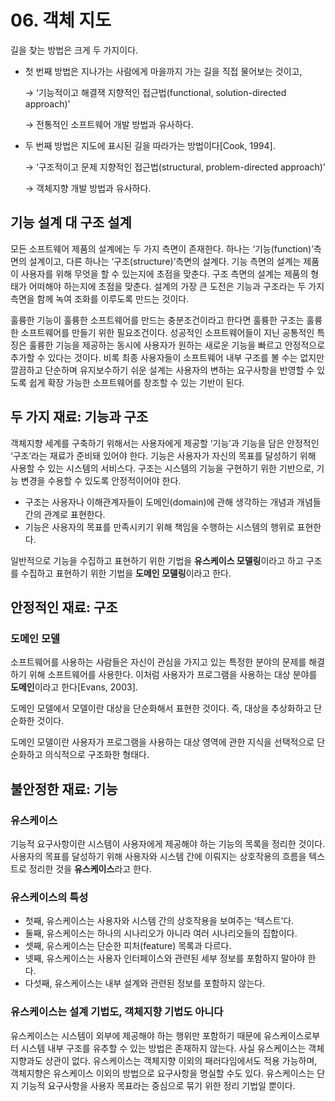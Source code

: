 # 06. 객체 지도

길을 찾는 방법은 크게 두 가지이다. 

- 첫 번째 방법은 지나가는 사람에게 마을까지 가는 길을 직접 물어보는 것이고,
    
    → ‘기능적이고 해결잭 지향적인 접근법(functional, solution-directed approach)’
    
    → 전통적인 소프트웨어 개발 방법과 유사하다.
    
- 두 번째 방법은 지도에 표시된 길을 따라가는 방법이다[Cook, 1994].
    
    → ‘구조적이고 문제 지향적인 접근법(structural, problem-directed approach)’
    
    → 객체지향 개발 방법과 유사하다.
    

## 기능 설계 대 구조 설계

모든 소프트웨어 제품의 설계에는 두 가지 측면이 존재한다. 하나는 ‘기능(function)’측면의 설계이고, 다른 하나는 ‘구조(structure)’측면의 설계다. 기능 측면의 설계는 제품이 사용자를 위해 무엇을 할 수 있는지에 초점을 맞춘다. 구조 측면의 설계는 제품의 형태가 어떠해야 하는지에 초점을 맞춘다. 설계의 가장 큰 도전은 기능과 구조라는 두 가지 측면을 함께 녹여 조화를 이루도록 만드는 것이다. 

훌륭한 기능이 훌륭한 소프트웨어를 만드는 충분조건이라고 한다면 훌륭한 구조는 훌륭한 소프트웨어를 만들기 위한 필요조건이다. 성공적인 소프트웨어들이 지닌 공통적인 특징은 훌륭한 기능을 제공하는 동시에 사용자가 원하는 새로운 기능을 빠르고 안정적으로 추가할 수 있다는 것이다. 비록 최종 사용자들이 소프트웨어 내부 구조를 볼 수는 없지만 깔끔하고 단순하며 유지보수하기 쉬운 설계는 사용자의 변하는 요구사항을 반영할 수 있도록 쉽게 확장 가능한 소프트웨어를 창조할 수 있는 기반이 된다.

## 두 가지 재료: 기능과 구조

객체지향 세계를 구축하기 위해서는 사용자에게 제공할 ‘기능’과 기능을 담은 안정적인 ‘구조’라는 재료가 준비돼 있어야 한다. 기능은 사용자가 자신의 목표를 달성하기 위해 사용할 수 있는 시스템의 서비스다. 구조는 시스템의 기능을 구현하기 위한 기반으로, 기능 변경을 수용할 수 있도록 안정적이어야 한다.

- 구조는 사용자나 이해관계자들이 도메인(domain)에 관해 생각하는 개념과 개념들 간의 관계로 표현한다.
- 기능은 사용자의 목표를 만족시키기 위해 책임을 수행하는 시스템의 행위로 표현한다.

일반적으로 기능을 수집하고 표현하기 위한 기법을 **유스케이스 모델링**이라고 하고 구조를 수집하고 표현하기 위한 기법을 **도메인 모델링**이라고 한다.

## 안정적인 재료: 구조

### 도메인 모델

소프트웨어를 사용하는 사람들은 자신이 관심을 가지고 있는 특정한 분야의 문제를 해결하기 위해 소프트웨어를 사용한다. 이처럼 사용자가 프로그램을 사용하는 대상 분야를 **도메인**이라고 한다[Evans, 2003].

도메인 모델에서 모델이란 대상을 단순화해서 표현한 것이다. 즉, 대상을 추상화하고 단순화한 것이다.

도메인 모델이란 사용자가 프로그램을 사용하는 대상 영역에 관한 지식을 선택적으로 단순화하고 의식적으로 구조화한 형태다.

## 불안정한 재료: 기능

### 유스케이스

기능적 요구사항이란 시스템이 사용자에게 제공해야 하는 기능의 목록을 정리한 것이다. 사용자의 목표를 달성하기 위해 사용자와 시스템 간에 이뤄지는 상호작용의 흐름을 텍스트로 정리한 것을 **유스케이스**라고 한다.

### 유스케이스의 특성

- 첫째, 유스케이스는 사용자와 시스템 간의 상호작용을 보여주는 ‘텍스트’다.
- 둘째, 유스케이스는 하나의 시나리오가 아니라 여러 시나리오들의 집합이다.
- 셋째, 유스케이스는 단순한 피처(feature) 목록과 다르다.
- 넷째, 유스케이스는 사용자 인터페이스와 관련된 세부 정보를 포함하지 말아야 한다.
- 다섯째, 유스케이스는 내부 설계와 관련된 정보를 포함하지 않는다.

### 유스케이스는 설계 기법도, 객체지향 기법도 아니다

유스케이스는 시스템이 외부에 제공해야 하는 행위만 포함하기 때문에 유스케이스로부터 시스템 내부 구조를 유추할 수 있는 방법은 존재하지 않는다. 사실 유스케이스는 객체지향과도 상관이 없다. 유스케이스는 객체지향 이외의 패러다임에서도 적용 가능하며, 객체지향은 유스케이스 이외의 방법으로 요구사항을 명실할 수도 있다. 유스케이스는 단지 기능적 요구사항을 사용자 목표라는 중심으로 묶기 위한 정리 기법일 뿐이다.
